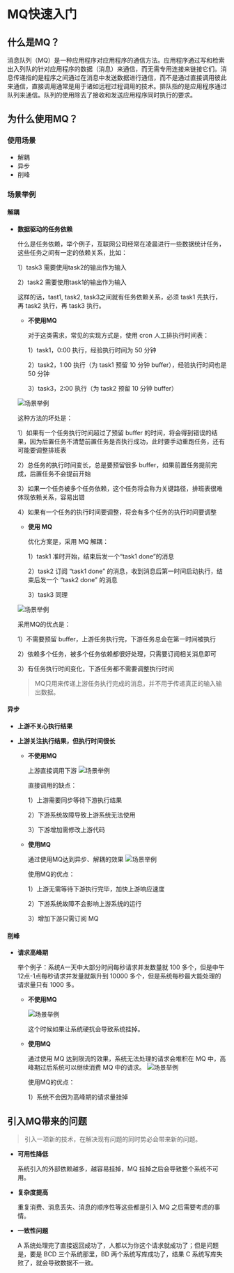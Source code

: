 # MQ快速入门
## 什么是MQ？
消息队列（MQ）是一种应用程序对应用程序的通信方法。应用程序通过写和检索出入列队的针对应用程序的数据（消息）来通信，而无需专用连接来链接它们。消息传递指的是程序之间通过在消息中发送数据进行通信，而不是通过直接调用彼此来通信，直接调用通常是用于诸如远程过程调用的技术。排队指的是应用程序通过队列来通信。队列的使用除去了接收和发送应用程序同时执行的要求。
## 为什么使用MQ？
### 使用场景
- 解耦
- 异步
- 削峰
### 场景举例
#### 解耦
- **数据驱动的任务依赖**

     什么是任务依赖，举个例子，互联网公司经常在凌晨进行一些数据统计任务，这些任务之间有一定的依赖关系，比如：
    
    1）task3 需要使用task2的输出作为输入
        
    2）task2 需要使用task1的输出作为输入
        
    这样的话，tast1, task2, task3之间就有任务依赖关系，必须 task1 先执行，再 task2 执行，再 task3 执行。

    - **不使用MQ**
    
        对于这类需求，常见的实现方式是，使用 cron 人工排执行时间表：
            
        1）task1，0:00 执行，经验执行时间为 50 分钟
            
        2）task2，1:00 执行（为 task1 预留 10 分钟 buffer），经验执行时间也是 50 分钟
            
        3）task3，2:00 执行（为 task2 预留 10 分钟 buffer）
    
    ![场景举例](https://user-gold-cdn.xitu.io/2018/10/22/1669995dc3366d63?w=488&h=431&f=png&s=23229)
    
    这种方法的坏处是：
    
    1）如果有一个任务执行时间超过了预留 buffer 的时间，将会得到错误的结果，因为后置任务不清楚前置任务是否执行成功，此时要手动重跑任务，还有可能要调整排班表
    
    2）总任务的执行时间变长，总是要预留很多 buffer，如果前置任务提前完成，后置任务不会提前开始
    
    3）如果一个任务被多个任务依赖，这个任务将会称为关键路径，排班表很难体现依赖关系，容易出错
    
    4）如果有一个任务的执行时间要调整，将会有多个任务的执行时间要调整
    
    - **使用 MQ**
    
        优化方案是，采用 MQ 解耦：
        
        1）task1 准时开始，结束后发一个“task1 done”的消息
            
        2）task2 订阅 “task1 done” 的消息，收到消息后第一时间启动执行，结束后发一个 “task2 done” 的消息
            
        3）task3 同理
    
    ![场景举例](https://user-gold-cdn.xitu.io/2018/10/22/166999720e4502f4?w=569&h=422&f=png&s=23034)
    
    采用MQ的优点是：
        
    1）不需要预留 buffer，上游任务执行完，下游任务总会在第一时间被执行
        
    2）依赖多个任务，被多个任务依赖都很好处理，只需要订阅相关消息即可
        
    3）有任务执行时间变化，下游任务都不需要调整执行时间
    
    > MQ只用来传递上游任务执行完成的消息，并不用于传递真正的输入输出数据。 

#### 异步
- **上游不关心执行结果**
- **上游关注执行结果，但执行时间很长**

    - **不使用MQ**
    
        上游直接调用下游
        ![场景举例](https://user-gold-cdn.xitu.io/2018/10/22/16699a1b7ee6717a?w=486&h=396&f=png&s=10642)
        
        直接调用的缺点：
        
        1）上游需要同步等待下游执行结果
            
        2）下游系统故障导致上游系统无法使用
            
        3）下游增加需修改上游代码
    
    - **使用MQ**
    
        通过使用MQ达到异步、解耦的效果
        ![场景举例](https://user-gold-cdn.xitu.io/2018/10/22/16699a2248d4f060?w=573&h=470&f=png&s=14679)
        
        使用MQ的优点：
        
        1）上游无需等待下游执行完毕，加快上游响应速度
            
        2）下游系统故障不会影响上游系统的运行
            
        3）增加下游只需订阅 MQ
#### 削峰
- **请求高峰期**
    
    举个例子：系统A一天中大部分时间每秒请求并发数量就 100 多个，但是中午12点-1点每秒请求并发量就飙升到 10000 多个，但是系统每秒最大能处理的请求量只有 1000 多。
    
    - **不使用MQ**
    
        ![场景举例](https://user-gold-cdn.xitu.io/2018/10/23/1669ea6895591ef9?w=546&h=152&f=png&s=10348)
        
        
        这个时候如果让系统硬抗会导致系统挂掉。
    
    - **使用MQ**
    
        通过使用 MQ 达到限流的效果，系统无法处理的请求会堆积在 MQ 中，高峰期过后系统可以继续消费 MQ 中的请求。
        ![场景举例](https://user-gold-cdn.xitu.io/2018/10/22/16699c020f116422?w=583&h=149&f=png&s=8069)
        
        使用MQ的优点：
        
        1）系统不会因为高峰期的请求量挂掉

## 引入MQ带来的问题

> 引入一项新的技术，在解决现有问题的同时势必会带来新的问题。

- **可用性降低**

    系统引入的外部依赖越多，越容易挂掉，MQ 挂掉之后会导致整个系统不可用。
- **复杂度提高**

    重复消费、消息丢失、消息的顺序性等这些都是引入 MQ 之后需要考虑的事情。
- **一致性问题**

    A 系统处理完了直接返回成功了，人都以为你这个请求就成功了；但是问题是，要是 BCD 三个系统那里，BD 两个系统写库成功了，结果 C 系统写库失败了，就会导致数据不一致。
    
